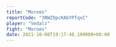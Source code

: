 ```yaml
---
title: "Moroes"
reportCode: "3NWZ9pcKAbYPfqxC"
player: "Vedalz"
fight: "Moroes"
date: 2021-10-08T19:17:48.190000+00:00
---
```

